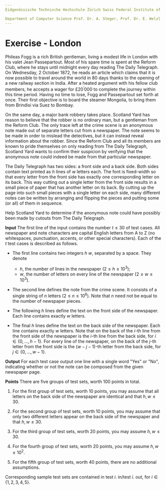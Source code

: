```yaml
---
Eidgenössische Technische Hochschule Zürich Swiss Federal Institute of Technology Zurich Algorithms Lab HS22

Department of Computer Science Prof. Dr. A. Steger, Prof. Dr. E. Welzl cadmo.ethz.ch/education/lectures/HS22/algolab
---
```


# Exercise - London

Phileas Fogg is a rich British gentleman, living a modest life in London with his valet Jean Passepartout. Most of his spare time is spent at the Reform Club, where he stays until midnight every day reading The Daily Telegraph. On Wednesday, 2 October 1872, he reads an article which claims that it is now possible to travel around the world in 80 days thanks to the opening of a new railway section in India. After a heated argument with his fellow club members, he accepts a wager for $£ 20^{\prime} 000$ to complete the journey within this time period. Having no time to lose, Fogg and Passepartout set forth at once. Their first objective is to board the steamer Mongolia, to bring them from Brindisi via Suez to Bombay.

On the same day, a major bank robbery takes place. Scotland Yard has reason to believe that the robber is no ordinary man, but a gentleman from the Reform Club. The only trace left at the crime scene is an anonymous note made out of separate letters cut from a newspaper. The note seems to be made in order to mislead the detectives, but it can instead reveal information about the robber. Since the Reform Club and all its members are known to pride themselves on only reading from The Daily Telegraph, Scotland Yard wants to confirm their suspicion by verifying that the anonymous note could indeed be made from that particular newspaper.

The Daily Telegraph has two sides: a front side and a back side. Both sides contain text printed as $h$ lines of $w$ letters each. The font is fixed-width so that every letter from the front side has exactly one corresponding letter on its back. This way cutting out a single letter from the front side results in a small piece of paper that has another letter on its back. By cutting up the page into such small pieces with a single letter on each side, many different notes can be written by arranging and flipping the pieces and putting some (or all) of them in sequence.

Help Scotland Yard to determine if the anonymous note could have possibly been made by cutouts from The Daily Telegraph.

**Input** The first line of the input contains the number $t \leqslant 30$ of test cases. All newspaper and note characters are capital English letters from A to Z (no whitespaces, punctuation, accents, or other special characters). Each of the $t$ test cases is described as follows.

- The first line contains two integers $h\ w$, separated by a space. They denote
  - $h$, the number of lines in the newspaper $\left(2 \leqslant h \leqslant 10^{3}\right)$;
  - $w$, the number of letters on every line of the newspaper $\left(2 \leqslant w \leqslant 10^{3}\right)$.


- The second line defines the note from the crime scene. It consists of a single string of $n$ letters $\left(2 \leqslant n \leqslant 10^{6}\right)$. Note that $n$ need not be equal to the number of newspaper pieces.

- The following $h$ lines define the text on the front side of the newspaper. Each line contains exactly $w$ letters.

- The final $h$ lines define the text on the back side of the newspaper. Each line contains exactly $w$ letters. Note that on the back of the $i$-th line from the front side of the newspaper is the $i$-th line from the back side, for $i \in\{0, \ldots, h-1\}$. For every line of the newspaper, on the back of the $j$-th letter from the front side is the $(w-j-1)$-th letter from the back side, for $j \in\{0, \ldots, w-1\}$.

**Output** For each test case output one line with a single word "Yes" or "No", indicating whether or not the note can be composed from the given newspaper page.

**Points** There are five groups of test sets, worth 100 points in total.

1. For the first group of test sets, worth 10 points, you may assume that all letters on the back side of the newspaper are identical and that $h, w \leqslant 30$.

2. For the second group of test sets, worth 10 points, you may assume that only two different letters appear on the back side of the newspaper and that $h, w \leqslant 30$.

3. For the third group of test sets, worth 20 points, you may assume $h, w \leqslant 30$.

4. For the fourth group of test sets, worth 20 points, you may assume $h, w \leqslant 10^{2}$.

5. For the fifth group of test sets, worth 40 points, there are no additional assumptions.

Corresponding sample test sets are contained in test $i$. in/test $i$. out, for $i \in\{1,2,3,4,5\}$. 